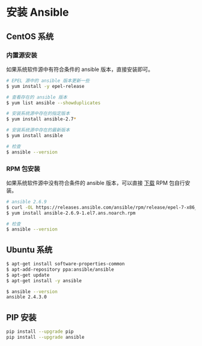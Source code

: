 # 安装 Ansible

## CentOS 系统

### 内置源安装

如果系统软件源中有符合条件的 ansible 版本，直接安装即可。

```bash
# EPEL 源中的 ansible 版本更新一些
$ yum install -y epel-release

# 查看存在的 ansible 版本
$ yum list ansible --showduplicates

# 安装系统源中存在的指定版本
$ yum install ansible-2.7*

# 安装系统源中存在的最新版本
$ yum install ansible

# 检查
$ ansible --version
```

### RPM 包安装

如果系统软件源中没有符合条件的 ansible 版本，可以直接 [下载](https://releases.ansible.com/ansible/rpm/release/epel-7-x86_64/) RPM 包自行安装。

```bash
# ansible 2.6.9
$ curl -OL https://releases.ansible.com/ansible/rpm/release/epel-7-x86_64/ansible-2.6.9-1.el7.ans.noarch.rpm
$ yum install ansible-2.6.9-1.el7.ans.noarch.rpm

# 检查
$ ansible --version
```

## Ubuntu 系统

```bash
$ apt-get install software-properties-common
$ apt-add-repository ppa:ansible/ansible
$ apt-get update
$ apt-get install -y ansible

$ ansible --version
ansible 2.4.3.0
```

## PIP 安装

```bash
pip install --upgrade pip
pip install --upgrade ansible
```